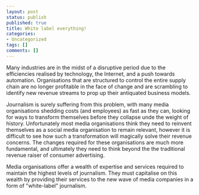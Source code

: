 ```yaml
---
layout: post
status: publish
published: true
title: White label everything!
categories:
- Uncategorized
tags: []
comments: []
---
```


Many industries are in the midst of a disruptive period due to the efficiencies realised by technology, the Internet, and a push towards
automation. Organisations that are structured to control the entire supply chain are no longer profitable in the face of change and are
scrambling to identify new revenue streams to prop up their antiquated business models.

Journalism is surely suffering from this problem, with many media organisations shedding costs (and employees) as fast as they can, looking
for ways to transform themselves before they collapse unde the weight of history. Unfortunately most media organisations think they need to
reinvent themselves as a social media organisation to remain relevant, however it is difficult to see how such a transformation will
magically solve their revenue concerns. The changes required for these organisations are much more fundamental, and ultimately they need to
think beyond the the traditional revenue raiser of consumer advertising.

Media organisations offer a wealth of expertise and services required to maintain the highest levels of journalism. They must capitalise on
this wealth by providing their services to the new wave of media companies in a form of "white-label" journalism.

